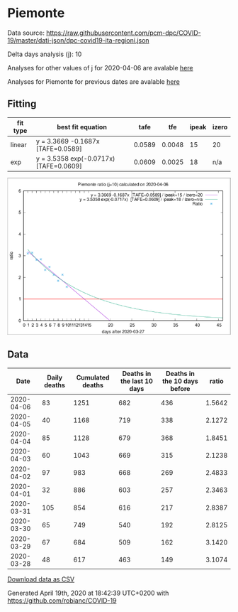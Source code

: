 # Piemonte

Data source: https://raw.githubusercontent.com/pcm-dpc/COVID-19/master/dati-json/dpc-covid19-ita-regioni.json

Delta days analysis (j): 10

Analyses for other values of j for 2020-04-06 are avalable [here](../2020-04-06/README.md)

Analyses for Piemonte for previous dates are avalable [here](../README.md)

## Fitting 
|fit type|best fit equation|tafe|tfe|ipeak|izero|
|-------|-----|--------|------|---|---|
|linear|y = 3.3669 -0.1687x  [TAFE=0.0589]|0.0589|0.0048|15|20|
|exp|y = 3.5358 exp(-0.0717x)  [TAFE=0.0609]|0.0609|0.0025|18|n/a|

![Plot](COVID-19_piemonte_j10_2020-04-06.png)

## Data
|Date|Daily deaths|Cumulated deaths|Deaths in the last 10 days|Deaths in the 10 days before|ratio|
|----|----------|-----------|-------|--------------------|-----|
|2020-04-06|83|1251|682|436|1.5642|
|2020-04-05|40|1168|719|338|2.1272|
|2020-04-04|85|1128|679|368|1.8451|
|2020-04-03|60|1043|669|315|2.1238|
|2020-04-02|97|983|668|269|2.4833|
|2020-04-01|32|886|603|257|2.3463|
|2020-03-31|105|854|616|217|2.8387|
|2020-03-30|65|749|540|192|2.8125|
|2020-03-29|67|684|509|162|3.1420|
|2020-03-28|48|617|463|149|3.1074|

[Download data as CSV](COVID-19_piemonte_j10_2020-04-06.csv)

Generated April 19th, 2020 at 18:42:39 UTC+0200 with https://github.com/robianc/COVID-19
